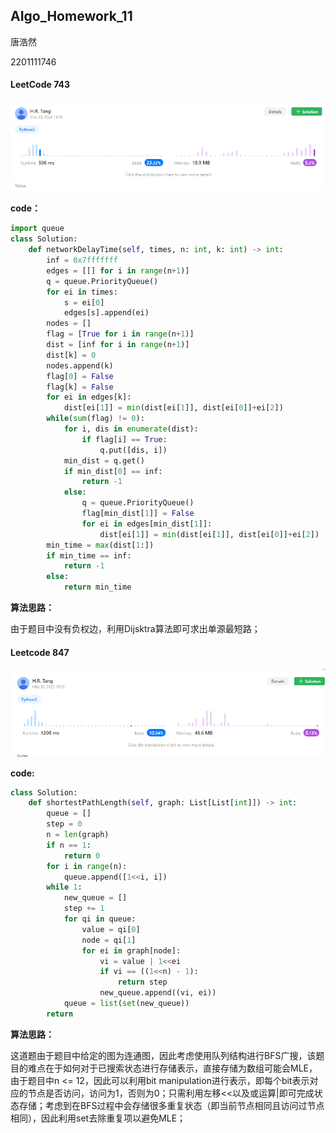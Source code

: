 ## AIgo_Homework_11

唐浩然 

2201111746



#### LeetCode 743

![Leetcode_743](./pic/Leetcode_743.png)

**code：**

```python
import queue
class Solution:
    def networkDelayTime(self, times, n: int, k: int) -> int:
        inf = 0x7fffffff
        edges = [[] for i in range(n+1)]
        q = queue.PriorityQueue()
        for ei in times:
            s = ei[0]
            edges[s].append(ei)
        nodes = []
        flag = [True for i in range(n+1)]
        dist = [inf for i in range(n+1)]
        dist[k] = 0
        nodes.append(k)
        flag[0] = False
        flag[k] = False
        for ei in edges[k]:
            dist[ei[1]] = min(dist[ei[1]], dist[ei[0]]+ei[2])
        while(sum(flag) != 0):
            for i, dis in enumerate(dist):
                if flag[i] == True:
                    q.put([dis, i])
            min_dist = q.get()
            if min_dist[0] == inf:
                return -1
            else:
                q = queue.PriorityQueue()
                flag[min_dist[1]] = False
                for ei in edges[min_dist[1]]:
                    dist[ei[1]] = min(dist[ei[1]], dist[ei[0]]+ei[2])
        min_time = max(dist[1:])
        if min_time == inf:
            return -1
        else:
            return min_time
```

**算法思路：**

由于题目中没有负权边，利用Dijsktra算法即可求出单源最短路；

#### Leetcode 847

![Leetcode_847](./pic/Leetcode_847.png)

**code:**

```python
class Solution:
    def shortestPathLength(self, graph: List[List[int]]) -> int:
        queue = []
        step = 0
        n = len(graph)
        if n == 1:
            return 0
        for i in range(n):
            queue.append([1<<i, i])
        while 1:
            new_queue = []
            step += 1
            for qi in queue:
                value = qi[0]
                node = qi[1]
                for ei in graph[node]:
                    vi = value | 1<<ei
                    if vi == ((1<<n) - 1):
                        return step
                    new_queue.append((vi, ei))
            queue = list(set(new_queue))
        return
```

**算法思路：**

这道题由于题目中给定的图为连通图，因此考虑使用队列结构进行BFS广搜，该题目的难点在于如何对于已搜索状态进行存储表示，直接存储为数组可能会MLE，由于题目中n <= 12，因此可以利用bit manipulation进行表示，即每个bit表示对应的节点是否访问，访问为1，否则为0；只需利用左移<<以及或运算|即可完成状态存储；考虑到在BFS过程中会存储很多重复状态（即当前节点相同且访问过节点相同），因此利用set去除重复项以避免MLE；

